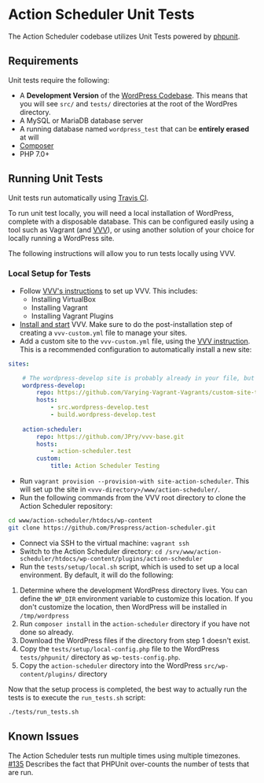 # Action Scheduler Unit Tests

The Action Scheduler codebase utilizes Unit Tests powered by [phpunit](https://phpunit.de).

## Requirements

Unit tests require the following:

* A **Development Version** of the [WordPress Codebase](https://make.wordpress.org/core/handbook/contribute/codebase/).
This means that you will see `src/` and `tests/` directories at the root of the WordPres directory.
* A MySQL or MariaDB database server
* A running database named `wordpress_test` that can be **entirely erased** at will
* [Composer](https://getcomposer.org)
* PHP 7.0+

## Running Unit Tests

Unit tests run automatically using [Travis CI](https://travis-ci.org/Prospress/action-scheduler).

To run unit test locally, you will need a local installation of WordPress, complete with a disposable database.
This can be configured easily using a tool such as Vagrant (and [VVV](https://varyingvagrantvagrants.org)), or using
another solution of your choice for locally running a WordPress site.

The following instructions will allow you to run tests locally using VVV.

### Local Setup for Tests

* Follow [VVV's instructions](https://varyingvagrantvagrants.org/docs/en-US/installation/software-requirements/) to
set up VVV. This includes:
    * Installing VirtualBox
    * Installing Vagrant
    * Installing Vagrant Plugins
* [Install and start](https://varyingvagrantvagrants.org/docs/en-US/installation/) VVV. Make sure to do the
post-installation step of creating a `vvv-custom.yml` file to manage your sites.
* Add a custom site to the `vvv-custom.yml` file, using the [VVV instruction](https://varyingvagrantvagrants.org/docs/en-US/adding-a-new-site/).
This is a recommended configuration to automatically install a new site:
```yaml
sites:

    # The wordpress-develop site is probably already in your file, but is included here for completeness. It is needed.
    wordpress-develop:
        repo: https://github.com/Varying-Vagrant-Vagrants/custom-site-template-develop.git
        hosts:
            - src.wordpress-develop.test
            - build.wordpress-develop.test
            
    action-scheduler:
        repo: https://github.com/JPry/vvv-base.git
        hosts:
            - action-scheduler.test
        custom:
            title: Action Scheduler Testing
```
* Run `vagrant provision --provision-with site-action-scheduler`. This will set up the site in
`<vvv-directory>/www/action-scheduler/`.
* Run the following commands from the VVV root directory to clone the Action Scheduler repository:
```bash
cd www/action-scheduler/htdocs/wp-content
git clone https://github.com/Prospress/action-scheduler.git
```
* Connect via SSH to the virtual machine: `vagrant ssh`
* Switch to the Action Scheduler directory: `cd /srv/www/action-scheduler/htdocs/wp-content/plugins/action-scheduler`
* Run the `tests/setup/local.sh` script, which is used to set up a local environment. By default, it will do 
the following:

1. Determine where the development WordPress directory lives. You can define the `WP_DIR` environment variable
to customize this location. If you don't customize the location, then WordPress will be installed in `/tmp/wordpress`
1. Run `composer install` in the `action-scheduler` directory if you have not done so already.
1. Download the WordPress files if the directory from step 1 doesn't exist.
1. Copy the `tests/setup/local-config.php` file to the WordPress `tests/phpunit/` directory as `wp-tests-config.php`.
1. Copy the `action-scheduler` directory into the WordPress `src/wp-content/plugins/` directory

Now that the setup process is completed, the best way to actually run the tests is to execute the `run_tests.sh` script:

```bash
./tests/run_tests.sh
```

## Known Issues

The Action Scheduler tests run multiple times using multiple timezones.
[#135](https://github.com/Prospress/action-scheduler/issues/135) Describes the fact that PHPUnit over-counts the 
number of tests that are run.
